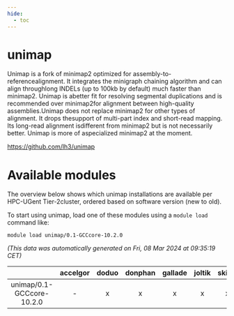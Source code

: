 ```yaml
---
hide:
  - toc
---
```


unimap
======


Unimap is a fork of minimap2 optimized for assembly-to-referencealignment. It integrates the minigraph chaining algorithm and can align throughlong INDELs (up to 100kb by default) much faster than minimap2. Unimap is abetter fit for resolving segmental duplications and is recommended over minimap2for alignment between high-quality assemblies.Unimap does not replace minimap2 for other types of alignment. It drops thesupport of multi-part index and short-read mapping. Its long-read alignment isdifferent from minimap2 but is not necessarily better. Unimap is more of aspecialized minimap2 at the moment.

https://github.com/lh3/unimap
# Available modules


The overview below shows which unimap installations are available per HPC-UGent Tier-2cluster, ordered based on software version (new to old).

To start using unimap, load one of these modules using a `module load` command like:

```shell
module load unimap/0.1-GCCcore-10.2.0
```

*(This data was automatically generated on Fri, 08 Mar 2024 at 09:35:19 CET)*  

| |accelgor|doduo|donphan|gallade|joltik|skitty|
| :---: | :---: | :---: | :---: | :---: | :---: | :---: |
|unimap/0.1-GCCcore-10.2.0|-|x|x|x|x|x|
